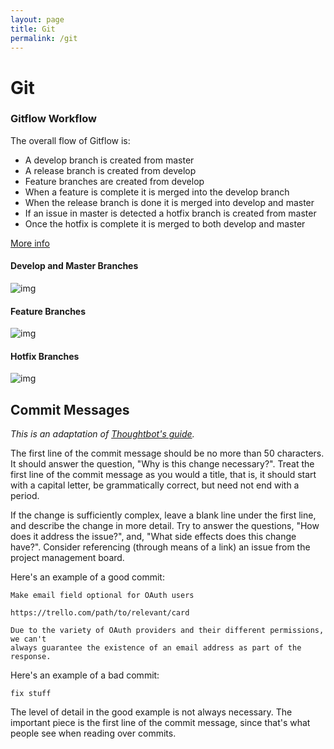 ```yaml
---
layout: page
title: Git
permalink: /git
---
```


# Git

### Gitflow Workflow

The overall flow of Gitflow is:

- A develop branch is created from master
- A release branch is created from develop
- Feature branches are created from develop
- When a feature is complete it is merged into the develop branch
- When the release branch is done it is merged into develop and master
- If an issue in master is detected a hotfix branch is created from master
- Once the hotfix is complete it is merged to both develop and master

[More info](https://www.atlassian.com/git/tutorials/comparing-workflows/gitflow-workflow)

#### Develop and Master Branches

![img](https://wac-cdn.atlassian.com/dam/jcr:2bef0bef-22bc-4485-94b9-a9422f70f11c/02%20(2).svg?cdnVersion=jo)

#### Feature Branches

![img](https://wac-cdn.atlassian.com/dam/jcr:a9cea7b7-23c3-41a7-a4e0-affa053d9ea7/04%20(1).svg?cdnVersion=jo)

#### Hotfix Branches

![img](https://wac-cdn.atlassian.com/dam/jcr:61ccc620-5249-4338-be66-94d563f2843c/05%20(2).svg?cdnVersion=jo)


## Commit Messages

_This is an adaptation of [Thoughtbot's guide](https://robots.thoughtbot.com/5-useful-tips-for-a-better-commit-message)._

The first line of the commit message should be no more than 50 characters. It should answer the question, "Why is this change necessary?". Treat the first line of the commit message as you would a title, that is, it should start with a capital letter, be grammatically correct, but need not end with a period.

If the change is sufficiently complex, leave a blank line under the first line, and describe the change in more detail. Try to answer the questions, "How does it address the issue?", and, "What side effects does this change have?". Consider referencing (through means of a link) an issue from the project management board.

Here's an example of a good commit:

```text
Make email field optional for OAuth users

https://trello.com/path/to/relevant/card

Due to the variety of OAuth providers and their different permissions, we can't
always guarantee the existence of an email address as part of the response.
```

Here's an example of a bad commit:

```text
fix stuff
```

The level of detail in the good example is not always necessary. The important piece is the first line of the commit message, since that's what people see when reading over commits.
